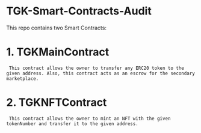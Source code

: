# TGK-Smart-Contracts-Audit

This repo contains two Smart Contracts:

# 1. TGKMainContract
     This contract allows the owner to transfer any ERC20 token to the given address. Also, this contract acts as an escrow for the secondary marketplace.
     
# 2. TGKNFTContract
     This contract allows the owner to mint an NFT with the given tokenNumber and transfer it to the given address.
